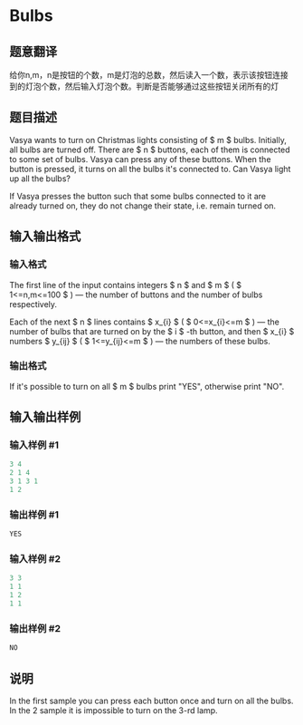 # Bulbs

## 题意翻译

给你n,m，n是按钮的个数，m是灯泡的总数，然后读入一个数，表示该按钮连接到的灯泡个数，然后输入灯泡个数。判断是否能够通过这些按钮关闭所有的灯

## 题目描述

Vasya wants to turn on Christmas lights consisting of $ m $ bulbs. Initially, all bulbs are turned off. There are $ n $ buttons, each of them is connected to some set of bulbs. Vasya can press any of these buttons. When the button is pressed, it turns on all the bulbs it's connected to. Can Vasya light up all the bulbs?

If Vasya presses the button such that some bulbs connected to it are already turned on, they do not change their state, i.e. remain turned on.

## 输入输出格式

### 输入格式

The first line of the input contains integers $ n $ and $ m $ ( $ 1<=n,m<=100 $ ) — the number of buttons and the number of bulbs respectively.

Each of the next $ n $ lines contains $ x_{i} $ ( $ 0<=x_{i}<=m $ ) — the number of bulbs that are turned on by the $ i $ -th button, and then $ x_{i} $ numbers $ y_{ij} $ ( $ 1<=y_{ij}<=m $ ) — the numbers of these bulbs.

### 输出格式

If it's possible to turn on all $ m $ bulbs print "YES", otherwise print "NO".

## 输入输出样例

### 输入样例 #1

```cpp
3 4
2 1 4
3 1 3 1
1 2

```
### 输出样例 #1

```cpp
YES

```
### 输入样例 #2

```cpp
3 3
1 1
1 2
1 1

```
### 输出样例 #2

```cpp
NO

```
## 说明

In the first sample you can press each button once and turn on all the bulbs. In the 2 sample it is impossible to turn on the 3-rd lamp.

